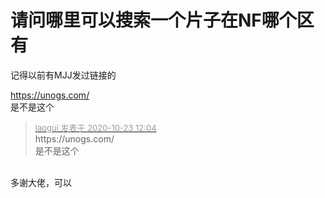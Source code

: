 # 请问哪里可以搜索一个片子在NF哪个区有


记得以前有MJJ发过链接的

https://unogs.com/<br />
是不是这个

<div class="quote"><blockquote><font size="2"><a href="https://www.hostloc.com/forum.php?mod=redirect&amp;goto=findpost&amp;pid=9340345&amp;ptid=757547" target="_blank"><font color="#999999">laogui 发表于 2020-10-23 12:04</font></a></font><br />
https://unogs.com/<br />
是不是这个</blockquote></div><br />
多谢大佬，可以
